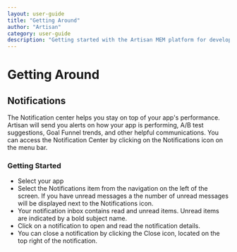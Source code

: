 ```yaml
---
layout: user-guide
title: "Getting Around"
author: "Artisan"
category: user-guide
description: "Getting started with the Artisan MEM platform for developers."
---
```

# Getting Around

## Notifications
The Notification center helps you stay on top of your app's performance. Artisan will send you alerts on how your app is performing, A/B test suggestions, Goal Funnel trends, and other helpful communications. You can access the Notification Center by clicking on the Notifications icon on the menu bar.

### Getting Started 
* Select your app
* Select the Notifications item from the navigation on the left of the screen. If you have unread messages a the number of unread messages will be displayed next to the Notifications icon.
* Your notification inbox contains read and unread items. Unread items are indicated by a bold subject name.
* Click on a notification to open and read the notification details.
* You can close a notification by clicking the Close icon, located on the top right of the notification.